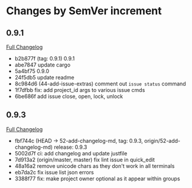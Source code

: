 # Changes by SemVer increment

## 0.9.1
[Full Changelog](https://github.com/bradwood/git-lab-rust/compare/0.9.0...0.9.1)

* b2b877f (tag: 0.9.1) 0.9.1
* abe7847 update cargo
* 5a4bf75 0.9.0
* 24f5db5 update readme
* 8c984d6 (44-add-issue-extras) comment out `issue status` command
* 1f7dfbb fix: add project_id args to various issue cmds
* 6be686f add issue close, open, lock, unlock

## 0.9.3
[Full Changelog](https://github.com/bradwood/git-lab-rust/compare/0.9.1...0.9.3)

* fbf744c (HEAD -> 52-add-changelog-md, tag: 0.9.3, origin/52-add-changelog-md) release: 0.9.3
* 5002d7f ci: add changelog and update justfile
* 7d913a2 (origin/master, master) fix lint issue in quick_edit
* 48a16a2 remove unicode chars as they don't work in all terminals
* eb7da2c fix issue list json errors
* 3388f77 fix: make project owner optional as it appear within groups

